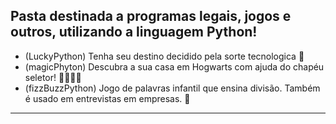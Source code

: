 ## Pasta destinada a programas legais, jogos e outros, utilizando a linguagem Python!

*  (LuckyPython)  Tenha seu destino decidido pela sorte tecnologica 🤖 
*  (magicPhyton)  Descubra a sua casa em Hogwarts com ajuda do chapéu seletor! 🧙🏻‍♂️✨
*  (fizzBuzzPython) Jogo de palavras infantil que ensina divisão. Também é usado em entrevistas em empresas. 🐝 
----------------------